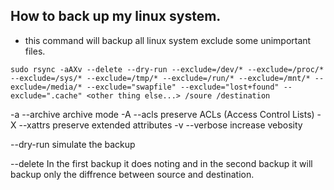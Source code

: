 ## How to back up my linux system.

- this command will backup all linux system exclude some unimportant files.

`sudo rsync -aAXv --delete --dry-run --exclude=/dev/* --exclude=/proc/* --exclude=/sys/* --exclude=/tmp/* --exclude=/run/* --exclude=/mnt/* --exclude=/media/* --exclude="swapfile" --exclude="lost+found" --exclude=".cache" <other thing else...> /soure /destination`

-a --archive	archive mode
-A --acls		preserve ACLs (Access Control Lists)
-X --xattrs		preserve extended attributes
-v --verbose	increase vebosity

--dry-run		simulate the backup

--delete 		In the first backup it does noting and in the 					second backup it will backup only the diffrence 				between source and destination.